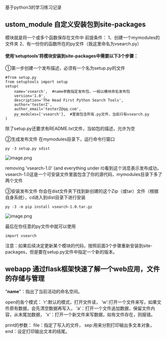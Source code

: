 基于python3的学习练习记录

## ustom_module  自定义安装包到site-packages
模块就是将一个或多个函数保存在文件中
前提条件：
1、创建一个mymodules的文件夹
2、有一份你的函数所在的py文件（我这里命名为vsearch.py）

#### 使用‘setuptools’将模块安装到site-packages中需要以下3个步骤：
①第一步创建一个发布描述，必须有一个名为setup.py的文件
```
#from setup.py
from setuptools import setup
setup(
    name='vsearch',  #name参数指定发布包，一般以模块命名发布包
    version='1.0',
    description='The Head First Python Search Tools',
    author='testerZ',
    author_email='testerZ@qq.com',
    py_modules=['vsearch'],  #里面包含所有.py文件，当前只有vsearch.py
)
```
除了setup.py还要求有README.txt文件，当如包的描述，允许为空

②生成发布文件
在mymodules目录下，运行命令行窗口
```
py -3 setup.py sdist
```
![image.png](https://upload-images.jianshu.io/upload_images/23087403-6f4497442b487bfb.png?imageMogr2/auto-orient/strip%7CimageView2/2/w/1240)

removing 'vsearch-1.0' (and everything under it)看到这个消息表示发布成功，vsearch-1.0这是一个可安装文件里面包含了你的源代码，mymodules目录下多了两个文件


③安装发布文件
你会在dist文件夹下找到新创建的这个Zip（或tar）文件（根据自身系统），cd进入到dist目录下进行安装
```
py -3 -m pip install vsearch-1.0.tar.gz
```
![image.png](https://upload-images.jianshu.io/upload_images/23087403-ec41d5f6bfe65cc6.png?imageMogr2/auto-orient/strip%7CimageView2/2/w/1240)

最后在你任意的py文件中就可以使用
```
import vsearch
```
注意：如果后续决定更新某个模块的代码，按照前面3个步骤重新安装到site-packages，但是要在setup.py文件中指定一个新的版本。


## webapp 通过flask框架快速了解一个web应用，文件的存储与管理
"__name__"：指出了当前活动的命名空间。

open的各个模式：
‘r’:默认的模式，打开文件读，
‘w':打开一个文件来写，如果文件原有数据，会先清空数据再写入，
’a‘：打开一个文件追加数据，保留文件内容，从末尾加数据，
’x‘：打开一个新文件来写数据，如有文件存在，则报错。

print的参数：
file：指定了写入的文件，
sep:用来分割打印输出多文本对象，
end：设定打印输出文本的结尾。

